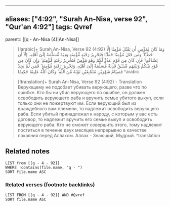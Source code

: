 
---
aliases: ["4:92", "Surah An-Nisa, verse 92", "Qur'an 4:92"]
tags: Qvref
---

parent:: [[q - An-Nisa (4)|An-Nisa]]

> [!arabic]+ Surah An-Nisa, Verse 92 (4:92)
> <span class="quran-arabic">وَمَا كَانَ لِمُؤْمِنٍ أَن يَقْتُلَ مُؤْمِنًا إِلَّا خَطَـًٔا ۚ وَمَن قَتَلَ مُؤْمِنًا خَطَـًٔا فَتَحْرِيرُ رَقَبَةٍ مُّؤْمِنَةٍ وَدِيَةٌ مُّسَلَّمَةٌ إِلَىٰٓ أَهْلِهِۦٓ إِلَّآ أَن يَصَّدَّقُوا۟ ۚ فَإِن كَانَ مِن قَوْمٍ عَدُوٍّ لَّكُمْ وَهُوَ مُؤْمِنٌ فَتَحْرِيرُ رَقَبَةٍ مُّؤْمِنَةٍ ۖ وَإِن كَانَ مِن قَوْمٍۭ بَيْنَكُمْ وَبَيْنَهُم مِّيثَـٰقٌ فَدِيَةٌ مُّسَلَّمَةٌ إِلَىٰٓ أَهْلِهِۦ وَتَحْرِيرُ رَقَبَةٍ مُّؤْمِنَةٍ ۖ فَمَن لَّمْ يَجِدْ فَصِيَامُ شَهْرَيْنِ مُتَتَابِعَيْنِ تَوْبَةً مِّنَ ٱللَّهِ ۗ وَكَانَ ٱللَّهُ عَلِيمًا حَكِيمًا</span>
^arabic

> [!translation]+ Surah An-Nisa, Verse 92 (4:92) - Translation
> Верующему не подобает убивать верующего, разве что по ошибке. Кто бы ни убил верующего по ошибке, он должен освободить верующего раба и вручить семье убитого выкуп, если только они не пожертвуют им. Если верующий был из враждебного вам племени, то надлежит освободить верующего раба. Если убитый принадлежал к народу, с которым у вас есть договор, то надлежит вручить его семье выкуп и освободить верующего раба. Кто не сможет совершить этого, тому надлежит поститься в течение двух месяцев непрерывно в качестве покаяния перед Аллахом. Аллах - Знающий, Мудрый.
^translation



## Related notes
```dataview
LIST from [[q - 4 - 92]]
WHERE !contains(file.name, "q - ")
SORT file.name ASC
```

### Related verses (footnote backlinks)
```dataview
LIST FROM [[q - 4 - 92]] AND #Qvref
SORT file.name ASC
```

